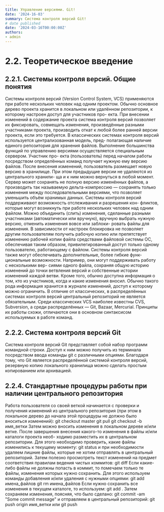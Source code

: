 ```yaml
---
title: Управление версиями. Git!
date: '2024-16-03'
summary: Система контроля версий Git!
# date published
date: '2024-03-16T00:00:00Z'
authors:
- admin
---
```


# 2.2. Теоретическое введение

## 2.2.1. Системы контроля версий. Общие понятия

Системы контроля версий (Version Control System, VCS) применяются при работе
нескольких человек над одним проектом. Обычно основное дерево проекта хранится в
локальном или удалённом репозитории, к которому настроен доступ для участников про-
екта. При внесении изменений в содержание проекта система контроля версий позволяет
их фиксировать, совмещать изменения, произведённые разными участниками проекта,
производить откат к любой более ранней версии проекта, если это требуется.
В классических системах контроля версий используется централизованная модель, пред-
полагающая наличие единого репозитория для хранения файлов. Выполнение большинства
функций по управлению версиями осуществляется специальным сервером. Участник про-
екта (пользователь) перед началом работы посредством определённых команд получает
нужную ему версию файлов. После внесения изменений, пользователь размещает новую
версию в хранилище. При этом предыдущие версии не удаляются из центрального хранили-
ща и к ним можно вернуться в любой момент. Сервер может сохранять не полную версию
изменённых файлов, а производить так называемую дельта-компрессию — сохранять только
изменения между последовательными версиями, что позволяет уменьшить объём хранимых
данных.
Системы контроля версий поддерживают возможность отслеживания и разрешения кон-
фликтов, которые могут возникнуть при работе нескольких человек над одним файлом.
Можно объединить (слить) изменения, сделанные разными участниками (автоматически
или вручную), вручную выбрать нужную версию, отменить изменения вовсе или заблоки-
ровать файлы для изменения. В зависимости от настроек блокировка не позволяет другим
пользователям получить рабочую копию или препятствует изменению рабочей копии файла
средствами файловой системы ОС, обеспечивая таким образом, привилегированный доступ
только одному пользователю, работающему с файлом.
Системы контроля версий также могут обеспечивать дополнительные, более гибкие функ-
циональные возможности. Например, они могут поддерживать работу с несколькими вер-
сиями одного файла, сохраняя общую историю изменений до точки ветвления версий и
собственные истории изменений каждой ветви. Кроме того, обычно доступна информация
о том, кто из участников, когда и какие изменения вносил. Обычно такого рода информация
хранится в журнале изменений, доступ к которому можно ограничить.
В отличие от классических, в распределённых системах контроля версий центральный
репозиторий не является обязательным.
Среди классических VCS наиболее известны CVS, Subversion, а среди распределённых —
Git, Bazaar, Mercurial. Принципы их работы схожи, отличаются они в основном синтаксисом
используемых в работе команд.

## 2.2.2. Система контроля версий Git

Система контроля версий Git представляет собой набор программ командной строки.
Доступ к ним можно получить из терминала посредством ввода команды git с различными
опциями.
Благодаря тому, что Git является распределённой системой контроля версий, резервную
копию локального хранилища можно сделать простым копированием или архивацией.

## 2.2.4. Стандартные процедуры работы при наличии центрального репозитория

Работа пользователя со своей веткой начинается с проверки и получения изменений из
центрального репозитория (при этом в локальное дерево до начала этой процедуры не
должно было вноситься изменений):
git checkout master
git pull
git checkout -b имя_ветки
Затем можно вносить изменения в локальном дереве и/или ветке.
После завершения внесения какого-то изменения в файлы и/или каталоги проекта необ-
ходимо разместить их в центральном репозитории. Для этого необходимо проверить, какие
файлы изменились к текущему моменту:
git status
и при необходимости удаляем лишние файлы, которые не хотим отправлять в центральный
репозиторий.
Затем полезно просмотреть текст изменений на предмет соответствия правилам ведения
чистых коммитов:
git diff
Если какие-либо файлы не должны попасть в коммит, то помечаем только те файлы,
изменения которых нужно сохранить. Для этого используем команды добавления и/или
удаления с нужными опциями:
git add имена_файлов
git rm имена_файлов
Если нужно сохранить все изменения в текущем каталоге, то используем:
git add .
Затем сохраняем изменения, поясняя, что было сделано:
git commit -am "Some commit message"
и отправляем в центральный репозиторий:
git push origin имя_ветки
или
git push
